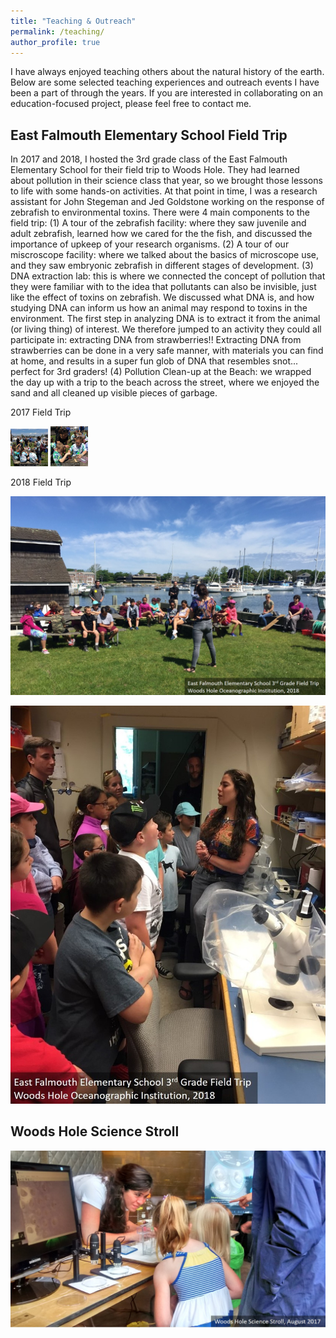 ```yaml
---
title: "Teaching & Outreach"
permalink: /teaching/
author_profile: true
---
```


I have always enjoyed teaching others about the natural history of the earth. Below are some selected teaching experiences and outreach events I have been a part of through the years. If you are interested in collaborating on an education-focused project, please feel free to contact me.

## East Falmouth Elementary School Field Trip

In 2017 and 2018, I hosted the 3rd grade class of the East Falmouth Elementary School for their field trip to Woods Hole. They had learned about pollution in their science class that year, so we brought those lessons to life with some hands-on activities. At that point in time, I was a research assistant for John Stegeman and Jed Goldstone working on the response of zebrafish to environmental toxins. There were 4 main components to the field trip: 
(1) A tour of the zebrafish facility: where they saw juvenile and adult zebrafish, learned how we cared for the the fish, and discussed the importance of upkeep of your research organisms. 
(2) A tour of our miscroscope facility: where we talked about the basics of microscope use, and they saw embryonic zebrafish in different stages of development.
(3) DNA extraction lab: this is where we connected the concept of pollution that they were familiar with to the idea that pollutants can also be invisible, just like the effect of toxins on zebrafish. We discussed what DNA is, and how studying DNA can inform us how an animal may respond to toxins in the environment. The first step in analyzing DNA is to extract it from the animal (or living thing) of interest. We therefore jumped to an activity they could all participate in: extracting DNA from strawberries!! Extracting DNA from strawberries can be done in a very safe manner, with materials you can find at home, and results in a super fun glob of DNA that resembles snot... perfect for 3rd graders!
(4) Pollution Clean-up at the Beach: we wrapped the day up with a trip to the beach across the street, where we enjoyed the sand and all cleaned up visible pieces of garbage.

2017 Field Trip

<!--![EFES2017.](/images/EFES2017a-labeled.jpg)

![EFES2017.](/images/EFES2017b-labeled.jpg) -->

<p float="left">
  <img src="/images/EFES2017a-labeled.jpg" width="60" />
  <img src="/images/EFES2017b-labeled.jpg" width="60" /> 
</p>

2018 Field Trip


![EFES2018.](/images/EFES2018b-labeled.jpg)

![EFES2018.](/images/EFES2018c-labeled.jpg)

## Woods Hole Science Stroll

![Stroll.](/images/ScienceStroll1-labeled.jpg)
